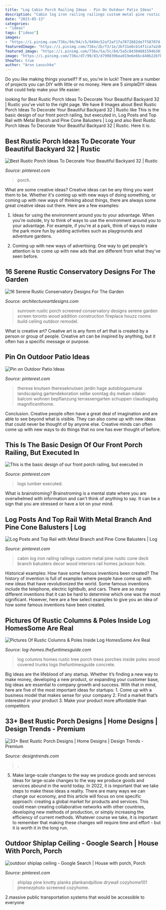```yaml
---
title: "Log Cabin Porch Railing Ideas - Pin On Outdoor Patio Ideas"
description: "Cabin log iron railing railings custom metal pine rustic cone deck branch balusters decor wood interiors rail homes jackson hole"
date: "2023-05-13"
categories:
- "ideas"
tags: ["ideas"]
images:
- "https://i.pinimg.com/736x/94/94/c5/9494c52af2af1fa7072882de7f58707d--iron-railings-deck-railings.jpg"
featuredImage: "https://i.pinimg.com/736x/2b/f3/1e/2bf31e0cb14f1ca7a2d69c8bc6b211d3.jpg"
featured_image: "https://i.pinimg.com/736x/5a/5c/84/5a5c84304881594b3837b91faa2f27ef.jpg"
image: "https://i.pinimg.com/736x/d7/99/83/d7998396ea019e6e6bc440b226fb14cc.jpg"
ShowToc: true
author: "Aron Leuschke"
---
```



Do you like making things yourself? If so, you're in luck! There are a number of projects you can DIY with little or no money. Here are 5 simpleDIY ideas that could help make your life easier: 

	

		
looking for Best Rustic Porch Ideas To Decorate Your Beautiful Backyard 32 | Rustic you've visit to the right page. We have 8 Images about Best Rustic Porch Ideas To Decorate Your Beautiful Backyard 32 | Rustic like This is the basic design of our front porch railing, but executed in, Log Posts and Top Rail with Metal Branch and Pine Cone Balusters | Log and also Best Rustic Porch Ideas To Decorate Your Beautiful Backyard 32 | Rustic. Here it is:
		
    
## Best Rustic Porch Ideas To Decorate Your Beautiful Backyard 32 | Rustic

<img loading=lazy src="https://i.pinimg.com/736x/d7/99/83/d7998396ea019e6e6bc440b226fb14cc.jpg" onerror="this.onerror=null;this.src='https://tse2.mm.bing.net/th?id=OIP.At815tfxc2xA3qhsV301uQHaLH&amp;pid=15.1';" alt="Best Rustic Porch Ideas To Decorate Your Beautiful Backyard 32 | Rustic">

_Source: pinterest.com_

>porch. 

	

What are some creative ideas?
Creative ideas can be any thing you want them to be. Whether it's coming up with new ways of doing something, or coming up with new ways of thinking about things, there are always some great creative ideas out there. Here are a few examples: 
1. Ideas for using the environment around you to your advantage. When you're outside, try to think of ways to use the environment around you to your advantage. For example, if you're at a park, think of ways to make the park more fun by adding activities such as playgrounds and adventure gardens. 

2. Coming up with new ways of advertising. One way to get people's attention is to come up with new ads that are different from what they've seen before.

    
## 16 Serene Rustic Conservatory Designs For The Garden

<img loading=lazy src="https://www.architectureartdesigns.com/wp-content/uploads/2015/05/16-Serene-Rustic-Conservatory-Designs-For-The-Garden-10-630x420.jpg" onerror="this.onerror=null;this.src='https://tse3.mm.bing.net/th?id=OIP.uOK21BPLyv75I9ccDd1GzAHaE8&amp;pid=15.1';" alt="16 Serene Rustic Conservatory Designs For The Garden">

_Source: architectureartdesigns.com_

>sunroom rustic porch screened conservatory designs serene garden screen toronto wood addition construction fireplace houzz rooms build ceiling outdoor remodel. 

	

What is creative art?
Creative art is any form of art that is created by a person or group of people. Creative art can be inspired by anything, but it often has a specific message or purpose.

    
## Pin On Outdoor Patio Ideas

<img loading=lazy src="https://i.pinimg.com/736x/2b/f3/1e/2bf31e0cb14f1ca7a2d69c8bc6b211d3.jpg" onerror="this.onerror=null;this.src='https://tse1.mm.bing.net/th?id=OIP.1IQVPvmCflmALUrEjPVG1QHaLG&amp;pid=15.1';" alt="Pin on Outdoor Patio Ideas">

_Source: pinterest.com_

>therese knutsen thereseknutsen jardin hage autoblogsamurai landscaping gartendekoration selbe sonntag dış mekan odaları balconi wohnen bepflanzung terrassengarten schuppen claudiagabg magnificenthome. 

	

Conclusion.
Creative people often have a great deal of imagination and are able to see beyond what is visible. They can also come up with new ideas that could never be thought of by anyone else. Creative minds can often come up with new ways to do things that no one has ever thought of before.

    
## This Is The Basic Design Of Our Front Porch Railing, But Executed In

<img loading=lazy src="https://i.pinimg.com/736x/5a/5c/84/5a5c84304881594b3837b91faa2f27ef.jpg" onerror="this.onerror=null;this.src='https://tse1.mm.bing.net/th?id=OIP.2nFDPZ6EsTUlvWc6amqRKwHaLF&amp;pid=15.1';" alt="This is the basic design of our front porch railing, but executed in">

_Source: pinterest.com_

>logs lumber executed. 

	

What is brainstroming? Brainstroming is a mental state where you are overwhelmed with information and can't think of anything to say. It can be a sign that you are stressed or have a lot on your mind.

    
## Log Posts And Top Rail With Metal Branch And Pine Cone Balusters | Log

<img loading=lazy src="https://i.pinimg.com/736x/94/94/c5/9494c52af2af1fa7072882de7f58707d--iron-railings-deck-railings.jpg" onerror="this.onerror=null;this.src='https://tse2.mm.bing.net/th?id=OIP.AG3fVQJS3-2ilWr8SreeTwHaLO&amp;pid=15.1';" alt="Log Posts and Top Rail with Metal Branch and Pine Cone Balusters | Log">

_Source: pinterest.com_

>cabin log iron railing railings custom metal pine rustic cone deck branch balusters decor wood interiors rail homes jackson hole. 

	

Historical examples: How have some famous inventions been created?
The history of invention is full of examples where people have come up with new ideas that have revolutionized the world. Some famous inventions include the telephone, electric lightbulb, and cars. There are so many different inventions that it can be hard to determine which one was the most significant. However, here are a few select examples to give you an idea of how some famous inventions have been created.

    
## Pictures Of Rustic Columns &amp; Poles Inside Log HomesSome Are Real

<img loading=lazy src="https://log-homes.thefuntimesguide.com/images/blogs/covered-porches-still-get-wet.jpg" onerror="this.onerror=null;this.src='https://tse4.mm.bing.net/th?id=OIP.0yiG7bEb-KAvH17mcgljLgHaFj&amp;pid=15.1';" alt="Pictures Of Rustic Columns &amp; Poles Inside Log HomesSome Are Real">

_Source: log-homes.thefuntimesguide.com_

>log columns homes rustic tree porch trees porches inside poles wood covered trunks logs thefuntimesguide concrete. 

	

Big ideas are the lifeblood of any startup. Whether it’s finding a new way to make money, developing a new product, or expanding your customer base, big ideas are essential to company growth and success. With that in mind, here are five of the most important ideas for startups: 1. Come up with a business model that makes sense for your company 2. Find a market that’s interested in your product 3. Make your product more affordable than competitors 
    
## 33+ Best Rustic Porch Designs | Home Designs | Design Trends - Premium

<img loading=lazy src="https://images.designtrends.com/wp-content/uploads/2016/02/19121447/Beautiful-Rustic-Porch-with-Chairs.jpg" onerror="this.onerror=null;this.src='https://tse4.mm.bing.net/th?id=OIP.ztLzY8jyqSlB5PutAlCQMgHaJ4&amp;pid=15.1';" alt="33+ Best Rustic Porch Designs | Home Designs | Design Trends - Premium">

_Source: designtrends.com_

>. 

	

5) Make large-scale changes to the way we produce goods and services
Ideas for large-scale changes to the way we produce goods and services abound in the world today. In 2022, it is important that we take steps to make these ideas a reality. There are many ways we can change our economy, and this article will focus on one specific approach: creating a global market for products and services. This could mean creating collaborative networks with other countries, developing new methods of production, or simply increasing the efficiency of current methods. Whatever course we take, it is important to remember that making these changes will require time and effort - but it is worth it in the long run.

    
## Outdoor Shiplap Ceiling - Google Search | House With Porch, Porch

<img loading=lazy src="https://i.pinimg.com/736x/ac/33/8e/ac338e05ccc4d5d4aacf95a9349e5e60.jpg" onerror="this.onerror=null;this.src='https://tse2.mm.bing.net/th?id=OIP.YoyNV4xX5iET3ffFD03i-gHaJx&amp;pid=15.1';" alt="outdoor shiplap ceiling - Google Search | House with porch, Porch">

_Source: pinterest.com_

>shiplap pine knotty planks plankandpillow drywall cozyhome101 jimenezphoto screened cozyhome. 

	

2.massive public transportation systems that would be accessible to everyone

